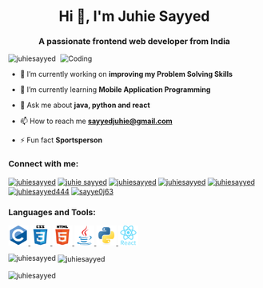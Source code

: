 

<h1 align="center">Hi 👋, I'm Juhie Sayyed</h1>
<h3 align="center">A passionate frontend web developer from India</h3>
<img align="right" alt="Coding" width="400" src="https://terpsy.com/i/interpreter-scheduling.png">

<p align="left"> <img src="https://komarev.com/ghpvc/?username=juhiesayyed&label=Profile%20views&color=0e75b6&style=flat" alt="juhiesayyed" /> </p>

- 🔭 I’m currently working on **improving my Problem Solving Skills**

- 🌱 I’m currently learning **Mobile Application Programming**

- 💬 Ask me about **java, python and react**

- 📫 How to reach me **sayyedjuhie@gmail.com**

- ⚡ Fun fact **Sportsperson**

<h3 align="left">Connect with me:</h3>
<p align="left">
<a href="https://codepen.io/juhiesayyed" target="blank"><img align="center" src="https://raw.githubusercontent.com/rahuldkjain/github-profile-readme-generator/master/src/images/icons/Social/codepen.svg" alt="juhiesayyed" height="30" width="40" /></a>
<a href="https://linkedin.com/in/juhie sayyed" target="blank"><img align="center" src="https://raw.githubusercontent.com/rahuldkjain/github-profile-readme-generator/master/src/images/icons/Social/linked-in-alt.svg" alt="juhie sayyed" height="30" width="40" /></a>
<a href="https://codesandbox.com/juhiesayyed" target="blank"><img align="center" src="https://raw.githubusercontent.com/rahuldkjain/github-profile-readme-generator/master/src/images/icons/Social/codesandbox.svg" alt="juhiesayyed" height="30" width="40" /></a>
<a href="https://instagram.com/juhiesayyed" target="blank"><img align="center" src="https://raw.githubusercontent.com/rahuldkjain/github-profile-readme-generator/master/src/images/icons/Social/instagram.svg" alt="juhiesayyed" height="30" width="40" /></a>
<a href="https://www.codechef.com/users/juhiesayyed" target="blank"><img align="center" src="https://cdn.jsdelivr.net/npm/simple-icons@3.1.0/icons/codechef.svg" alt="juhiesayyed" height="30" width="40" /></a>
<a href="https://www.hackerrank.com/juhiesayyed444" target="blank"><img align="center" src="https://raw.githubusercontent.com/rahuldkjain/github-profile-readme-generator/master/src/images/icons/Social/hackerrank.svg" alt="juhiesayyed444" height="30" width="40" /></a>
<a href="https://auth.geeksforgeeks.org/user/sayye0j63" target="blank"><img align="center" src="https://raw.githubusercontent.com/rahuldkjain/github-profile-readme-generator/master/src/images/icons/Social/geeks-for-geeks.svg" alt="sayye0j63" height="30" width="40" /></a>
</p>

<h3 align="left">Languages and Tools:</h3>
<p align="left"> <a href="https://www.cprogramming.com/" target="_blank" rel="noreferrer"> <img src="https://raw.githubusercontent.com/devicons/devicon/master/icons/c/c-original.svg" alt="c" width="40" height="40"/> </a> <a href="https://www.w3schools.com/css/" target="_blank" rel="noreferrer"> <img src="https://raw.githubusercontent.com/devicons/devicon/master/icons/css3/css3-original-wordmark.svg" alt="css3" width="40" height="40"/> </a> <a href="https://www.w3.org/html/" target="_blank" rel="noreferrer"> <img src="https://raw.githubusercontent.com/devicons/devicon/master/icons/html5/html5-original-wordmark.svg" alt="html5" width="40" height="40"/> </a> <a href="https://www.java.com" target="_blank" rel="noreferrer"> <img src="https://raw.githubusercontent.com/devicons/devicon/master/icons/java/java-original.svg" alt="java" width="40" height="40"/> </a> <a href="https://www.python.org" target="_blank" rel="noreferrer"> <img src="https://raw.githubusercontent.com/devicons/devicon/master/icons/python/python-original.svg" alt="python" width="40" height="40"/> </a> <a href="https://reactjs.org/" target="_blank" rel="noreferrer"> <img src="https://raw.githubusercontent.com/devicons/devicon/master/icons/react/react-original-wordmark.svg" alt="react" width="40" height="40"/> </a> </p>

<p><img align="left" src="https://github-readme-stats.vercel.app/api/top-langs?username=juhiesayyed&show_icons=true&locale=en&layout=compact" alt="juhiesayyed" /></p>

<p>&nbsp;<img align="center" src="https://github-readme-stats.vercel.app/api?username=juhiesayyed&show_icons=true&locale=en" alt="juhiesayyed" /></p>

<p><img align="center" src="https://github-readme-streak-stats.herokuapp.com/?user=juhiesayyed&" alt="juhiesayyed" /></p>
